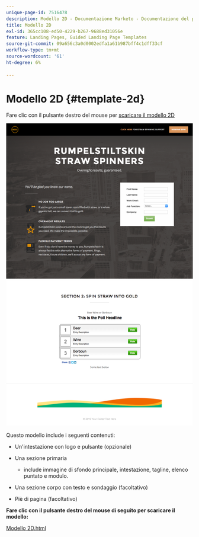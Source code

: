 ```yaml
---
unique-page-id: 7516478
description: Modello 2D - Documentazione Marketo - Documentazione del prodotto
title: Modello 2D
exl-id: 365cc108-ed50-4229-b267-9688ed31056e
feature: Landing Pages, Guided Landing Page Templates
source-git-commit: 09a656c3a0d0002edfa1a61b987bff4c1dff33cf
workflow-type: tm+mt
source-wordcount: '61'
ht-degree: 6%

---
```


# Modello 2D {#template-2d}

Fare clic con il pulsante destro del mouse per [scaricare il modello 2D](https://experienceleague.adobe.com/landing/marketo/lp-templates/template-2d.html?lang=it)

![](assets/image2015-6-4-9-3a38-3a47.png)

Questo modello include i seguenti contenuti:

* Un&#39;intestazione con logo e pulsante (opzionale)
* Una sezione primaria

   * include immagine di sfondo principale, intestazione, tagline, elenco puntato e modulo.

* Una sezione corpo con testo e sondaggio (facoltativo)
* Piè di pagina (facoltativo)

**Fare clic con il pulsante destro del mouse di seguito per scaricare il modello:**

[Modello 2D.html](https://experienceleague.adobe.com/landing/marketo/lp-templates/template-2d.html?lang=it)
